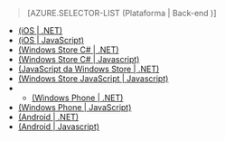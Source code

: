 > [AZURE.SELECTOR-LIST (Plataforma | Back-end )]

-   [(iOS | .NET)][(iOS | .NET)]
-   [(iOS | JavaScript)][(iOS | JavaScript)]
-   [(Windows Store C# | .NET)][(Windows Store C# | .NET)]
-   [(Windows Store C# | Javascript)][(Windows Store C# | Javascript)]
-   [(JavaScript da Windows Store | .NET)][(JavaScript da Windows Store | .NET)]
-   [(Windows Store JavaScript | Javascript)][(Windows Store JavaScript | Javascript)]
-   -   [(Windows Phone | .NET)][(Windows Phone | .NET)]
-   [(Windows Phone | JavaScript)][(Windows Phone | JavaScript)]
-   [(Android | .NET)][(Android | .NET)]
-   [(Android | Javascript)][(Android | Javascript)]

  [(iOS | .NET)]: /en-us/documentation/articles/mobile-services-dotnet-backend-ios-get-started-push/
  [(iOS | JavaScript)]: /en-us/documentation/articles/mobile-services-javascript-backend-ios-get-started-push/
  [(Windows Store C# | .NET)]: /en-us/documentation/articles/mobile-services-dotnet-backend-windows-store-dotnet-get-started-push/
  [(Windows Store C# | Javascript)]: /en-us/documentation/articles/mobile-services-javascript-backend-windows-store-dotnet-get-started-push/
  [(JavaScript da Windows Store | .NET)]: /en-us/documentation/articles/mobile-services-dotnet-backend-windows-store-javascript-get-started-push/
  [(Windows Store JavaScript | Javascript)]: /en-us/documentation/articles/mobile-services-javascript-backend-windows-store-javascript-get-started-push/
  [(Windows Phone | .NET)]: /en-us/documentation/articles/mobile-services-dotnet-backend-windows-phone-get-started-push/
  [(Windows Phone | JavaScript)]: /en-us/documentation/articles/mobile-services-javascript-backend-windows-phone-get-started-push/
  [(Android | .NET)]: /en-us/documentation/articles/mobile-services-dotnet-backend-android-get-started-push/
  [(Android | Javascript)]: /en-us/documentation/articles/mobile-services-javascript-backend-android-get-started-push/
